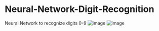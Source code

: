# Neural-Network-Digit-Recognition
Neural Network to recognize digits 0-9
![image](https://github.com/AliesTaha/Neural-Network-Digit-Recognition/assets/103478551/0799d463-8139-4baa-b99c-2d4e2914a62f)
![image](https://github.com/AliesTaha/Neural-Network-Digit-Recognition/assets/103478551/5640dd37-0567-4f40-9a43-107447a4aaad)

